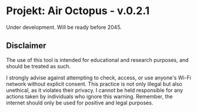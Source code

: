 # Projekt: Air Octopus - v.0.2.1

Under development. Will be ready before 2045.



## Disclaimer
The use of this tool is intended for educational and research purposes, and should be treated as such.

I strongly advise against attempting to check, access, or use anyone's Wi-Fi network without explicit consent. This practice is not only illegal but also unethical, as it violates their privacy. I cannot be held responsible for any actions taken by individuals who ignore this warning. Remember, the internet should only be used for positive and legal purposes.